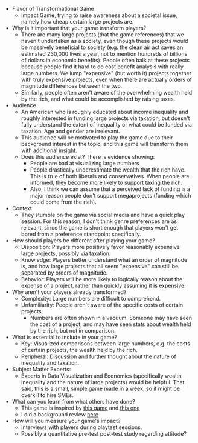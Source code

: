  - Flavor of Transformational Game
   - Impact Game, trying to raise awareness about a societal issue, namely how cheap certain large projects are.
 - Why is it important that your game transform players?
   - There are many large projects (that the game references) that we haven't undertaken as a society, even though these projects would be massively beneficial to society (e.g. the clean air act saves an estimated 230,000 lives a year, not to mention hundreds of billions of dollars in economic benefits). People often balk at these projects because people find it hard to do cost benefit analysis with really large numbers. We lump "expensive" (but worth it) projects together with truly expensive projects, even when there are actually orders of magnitude differences between the two.
   - Similarly, people often aren't aware of the overwhelming wealth held by the rich, and what could be accomplished by raising taxes.
 - Audience
   - An American who is roughly educated about income inequality and roughly interested in funding large projects via taxation, but doesn't fully understand the extent of inequality or what could be funded via taxation. Age and gender are irrelevant.
   - This audience will be motivated to play the game due to their background interest in the topic, and this game will transform them with additional insight.
   - Does this audience exist? There is evidence showing:
     - People are bad at visualizing large numbers
     - People drastically underestimate the wealth that the rich have. This is true of both liberals and conservatives. When people are informed, they become more likely to support taxing the rich.
     - Also, I think we can assume that a perceived lack of funding is a major reason people don't support megaprojects (funding which could come from the rich).
 - Context
   - They stumble on the game via social media and have a quick play session. For this reason, I don't think genre preferences are as relevant, since the game is short enough that players won't get bored from a preference standpoint specifically.
 - How should players be different after playing your game?
   - Disposition: Players more positively favor reasonably expensive large projects, possibly via taxation.
   - Knowledge: Players better understand what an order of magnitude is, and how large projects that all seem "expensive" can still be separated by orders of magnitude.
   - Behavior: Players will be more likely to logically reason about the expense of a project, rather than quickly assuming it is expensive.
 - Why aren't your players already transformed?
   - Complexity: Large numbers are difficult to comprehend.
   - Unfamiliarity: People aren't aware of the specific costs of certain projects.
     - Numbers are often shown in a vacuum. Someone may have seen the cost of a project, and may have seen stats about wealth held by the rich, but not in comparison.
 - What is essential to include in your game?
   - Key: Visualized comparisons between large numbers, e.g. the costs of certain projects, the wealth held by the rich.
   - Peripheral: Discussion and further thought about the nature of inequality and taxation.
 - Subject Matter Experts:
   - Experts in Data Visualization and Economics (specifically wealth inequality and the nature of large projects) would be helpful. That said, this is a small, simple game made in a week, so it might be overkill to hire SMEs.
 - What can you learn from what others have done?
   - This game is inspired by [this game](https://mkorostoff.github.io/1-pixel-wealth/) and [this one](https://direkris.itch.io/you-are-jeff-bezos)
   - I did a background review [here](https://kksgandhi.github.io/personal_site/Other_People's_Money_background_research.html)
 - How will you measure your game's impact?
   - Interviews with players during playtest sessions.
   - Possibly a quantitative pre-test post-test study regarding attitude?
